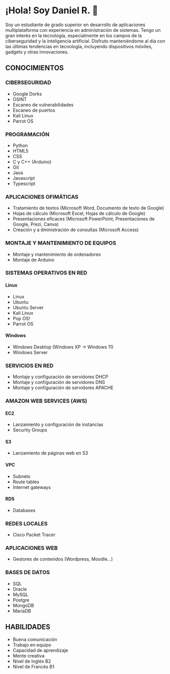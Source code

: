 # ¡Hola! Soy Daniel R. 👋
Soy un estudiante de grado superior en desarrollo de aplicaciones multiplataforma
con experiencia en administración de sistemas. Tengo un gran interés en la tecnología,
especialmente en los campos de la ciberseguridad y la inteligencia artificial. Disfruto
manteniéndome al día con las últimas tendencias en tecnología, incluyendo
dispositivos móviles, gadgets y otras innovaciones.

## CONOCIMIENTOS
### CIBERSEGURIDAD
  - Google Dorks
  - OSINT
  - Escaneo de vulnerabilidades
  - Escaneo de puertos
  - Kali Linux
  - Parrot OS

### PROGRAMACIÓN
  - Python
  - HTML5
  - CSS
  - C y C++ (Arduino)
  - Git
  - Java
  - Javascript
  - Typescript

### APLICACIONES OFIMÁTICAS 
  - Tratamiento de textos (Microsoft Word, Documento de texto de Google)
  - Hojas de cálculo (Microsoft Excel, Hojas de cálculo de Google)
  - Presentaciones eficaces (Microsoft PowerPoint, Presentaciones de Google, Prezi, Canva)
  - Creación y a dministración de consultas (Microsoft Access)
    
### MONTAJE Y MANTENIMIENTO DE EQUIPOS
  - Montaje y mantenimiento de ordenadores
  - Montaje de Arduino
    
### SISTEMAS OPERATIVOS EN RED
  #### Linux
  - Linux
  - Ubuntu
  - Ubuntu Server
  - Kali Linux
  - Pop OS!
  - Parrot OS
    
  #### Windows
  - Windows Desktop (Windows XP -> Windows 11)
  - Windows Server
    
### SERVICIOS EN RED 
  - Montaje y configuración de servidores DHCP
  - Montaje y configuración de servidores DNS
  - Montaje y configuración de servidores APACHE
    
### AMAZON WEB SERVICES (AWS)
  #### EC2
  - Lanzamiento y configuración de instancias
  - Security Groups
    
  #### S3
  - Lanzamiento de páginas web en S3
    
  #### VPC
  - Subnets
  - Route tables
  - Internet gateways
    
  #### RDS
  - Databases
    
### REDES LOCALES
  - Cisco Packet Tracer
    
### APLICACIONES WEB
  - Gestores de contenidos (Wordpress, Moodle...)

### BASES DE DATOS
- SQL
- Oracle
- MySQL
- Postgre
- MongoDB
- MariaDB
   
## HABILIDADES
- Buena comunicación
- Trabajo en equipo
- Capacidad de aprendizaje
- Mente creativa
- Nivel de Inglés B2
- Nivel de Francés B1

<!---
danielrealmarin/danielrealmarin is a ✨ special ✨ repository because its `README.md` (this file) appears on your GitHub profile.
You can click the Preview link to take a look at your changes.
--->
